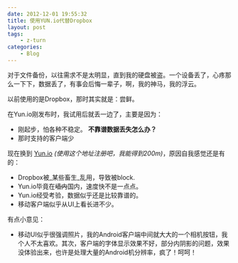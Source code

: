```yaml
---
date: 2012-12-01 19:55:32
title: 使用YUN.io代替Dropbox
layout: post
tags:
    - z-turn
categories:
    - Blog
---
```

对于文件备份，以往需求不是太明显，直到我的硬盘被盗。一个设备丢了，心疼那么一下下，数据丢了，有事会后悔一辈子，啊，我的神马，我的浮云。

以前使用的是Dropbox，那时其实就是：尝鲜。

在Yun.io刚发布时，我试用后就丢一边了，主要是因为：

* 刚起步，怕各种不稳定。 **不靠谱数据丢失怎么办？**
* 那时支持的客户端少

现在换到 [Yun.io](https://www.yunio.com/index/url/code/RkZpYWFWVkJuWDdFVDNQMlhJR3FXcEtnL0NqeUZoQW45ZitkMCtyNWxkaEV0ZVUreEs2VDROUQ==) _(使用这个地址注册吧，我能得到200m)_，原因自我感觉还是有的：

* Dropbox被_某些畜生_乱用，导致被block.
* Yun.io毕竟在~~墙内~~国内，速度快不是一点点。
* Yun.io经受考验，数据似乎还是比较靠谱的。
* 移动客户端似乎从UI上看长进不少。

有点小意见：

* 移动UI似乎很强调照片，我的Android客户端中间就大大的一个相机按钮，我个人不太喜欢。其次，客户端的字体显示效果不好，部分内阴影的问题，效果没体验出来，也许是处理大量的Android机分辨率，疯了！呵呵！
